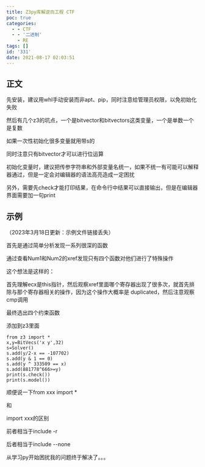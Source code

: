 ```yaml
---
title: Z3py库解逆向工程 CTF
poc: true
categories:
  - - CTF
  - - '二进制'
    - RE
tags: []
id: '331'
date: 2021-08-17 02:03:51
---
```


## 正文

先安装，建议用whl手动安装而非apt、pip，同时注意给管理员权限，以免初始化失败

然后有几个z3的坑点，一个是bitvector和bitvectors这类变量，一个是单数一个是复数

如果一次性初始化很多变量就用带s的

同时注意只有bitvector才可以进行位运算

初始化变量时，建议把传参字符串和外部变量名统一，如果不统一有可能可以解释器通过，但是一定会对编辑器的语法高亮造成一定困扰

另外，需要先check才能打印结果，在命令行中结果可以直接输出，但是在编辑器界面需要加一句print

## 示例

（2023年3月18日更新：示例文件链接丢失）

首先是通过简单分析发现一系列很深的函数

通过查看Num1和Num2的xref发现只有四个函数对他们进行了特殊操作

这个想法是这样的：

首先理解ecx是this指针，然后观察xref里面哪个寄存器出现了很多次，就首先排除与那个寄存器相关的操作，因为这个操作大概率是 duplicated，然后注意观察cmp调用

最终选出四个约束函数

添加到z3里面

```
from z3 import *
x,y=BitVecs('x y',32)
s=Solver()
s.add(y/2-x == -107702)
s.add(y & 1 == 0)
s.add(y ^ 333509 == x)
s.add(881778^666>=y)
print(s.check())
print(s.model())
```

顺便说一下from xxx import \*

和

import xxx的区别

前者相当于include -r

后者相当于include --none

从学习py开始困扰我的问题终于解决了。。。